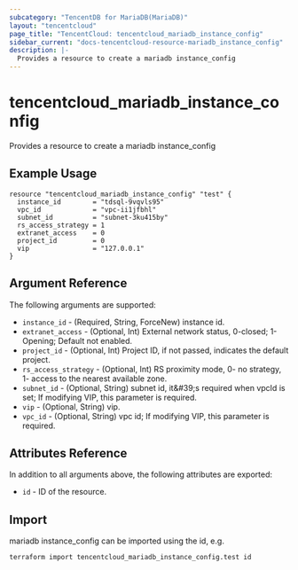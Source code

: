 ```yaml
---
subcategory: "TencentDB for MariaDB(MariaDB)"
layout: "tencentcloud"
page_title: "TencentCloud: tencentcloud_mariadb_instance_config"
sidebar_current: "docs-tencentcloud-resource-mariadb_instance_config"
description: |-
  Provides a resource to create a mariadb instance_config
---
```


# tencentcloud_mariadb_instance_config

Provides a resource to create a mariadb instance_config

## Example Usage

```hcl
resource "tencentcloud_mariadb_instance_config" "test" {
  instance_id        = "tdsql-9vqvls95"
  vpc_id             = "vpc-ii1jfbhl"
  subnet_id          = "subnet-3ku415by"
  rs_access_strategy = 1
  extranet_access    = 0
  project_id         = 0
  vip                = "127.0.0.1"
}
```

## Argument Reference

The following arguments are supported:

* `instance_id` - (Required, String, ForceNew) instance id.
* `extranet_access` - (Optional, Int) External network status, 0-closed; 1- Opening; Default not enabled.
* `project_id` - (Optional, Int) Project ID, if not passed, indicates the default project.
* `rs_access_strategy` - (Optional, Int) RS proximity mode, 0- no strategy, 1- access to the nearest available zone.
* `subnet_id` - (Optional, String) subnet id, it&amp;#39;s required when vpcId is set; If modifying VIP, this parameter is required.
* `vip` - (Optional, String) vip.
* `vpc_id` - (Optional, String) vpc id; If modifying VIP, this parameter is required.

## Attributes Reference

In addition to all arguments above, the following attributes are exported:

* `id` - ID of the resource.



## Import

mariadb instance_config can be imported using the id, e.g.

```
terraform import tencentcloud_mariadb_instance_config.test id
```

